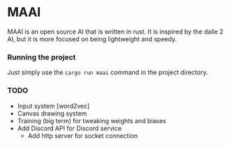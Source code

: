 # MAAI
MAAI is an open source AI that is written in rust. It is inspired by the dalle 2 AI, but it is more focused on being lightweight and speedy.

### Running the project
Just simply use the `cargo run maai` command in the project directory.

### TODO

- Input system [word2vec]
- Canvas drawing system
- Training (big term) for tweaking weights and biases
- Add Discord API for Discord service
  - Add http server for socket connection
